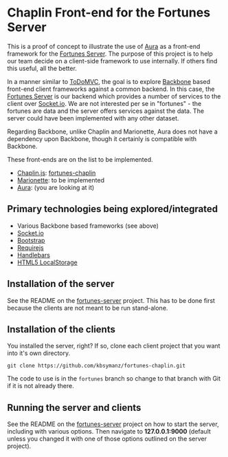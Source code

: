 # Chaplin Front-end for the Fortunes Server

This is a proof of concept to illustrate the use of [Aura](http://aurajs.com) as a front-end framework for the [Fortunes Server](https://github.com/kbsymanz/fortunes-server). The purpose of this project is to help our team decide on a client-side framework to use internally. If others find this useful, all the better.

In a manner similar to [ToDoMVC](http://todomvc.com/), the goal is to explore [Backbone](http://backbonejs.org/) based front-end client frameworks against a common backend. In this case, the [Fortunes Server](https://github.com/kbsymanz/fortunes-server) is our backend which provides a number of services to the client over [Socket.io](http://socket.io/). We are not interested per se in "fortunes" - the fortunes are data and the server offers services against the data. The server could have been implemented with any other dataset.

Regarding Backbone, unlike Chaplin and Marionette, Aura does not have a dependency upon Backbone, though it certainly is compatible with Backbone.

These front-ends are on the list to be implemented.

- [Chaplin.js](http://chaplinjs.org): [fortunes-chaplin](https://github.com/kbsymanz/fortunes-chaplin)
- [Marionette](http://marionettejs.com/): to be implemented
- [Aura](http://aurajs.com/): (you are looking at it)

## Primary technologies being explored/integrated

- Various Backbone based frameworks (see above)
- [Socket.io](http://socket.io/)
- [Bootstrap](http://twitter.github.io/bootstrap/)
- [Requirejs](http://requirejs.org/)
- [Handlebars](http://handlebarsjs.com/)
- [HTML5 LocalStorage](http://en.wikipedia.org/wiki/Web_storage)

## Installation of the server

See the README on the [fortunes-server](https://github.com/kbsymanz/fortunes-server) project. This has to be done first because the clients are not meant to be run stand-alone.

## Installation of the clients

You installed the server, right? If so, clone each client project that you want into it's own directory.

    git clone https://github.com/kbsymanz/fortunes-chaplin.git

The code to use is in the ```fortunes``` branch so change to that branch with Git if it is not already there.

## Running the server and clients

See the README on the [fortunes-server](https://github.com/kbsymanz/fortunes-server) project on how to start the server, including with various options. Then navigate to __127.0.0.1:9000__ (default unless you changed it with one of those options outlined on the server project).


